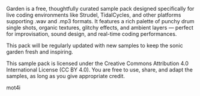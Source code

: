 Garden is a free, thoughtfully curated sample pack designed specifically for live coding environments like Strudel, TidalCycles, and other platforms supporting .wav and .mp3 formats.
It features a rich palette of punchy drum single shots, organic textures, glitchy effects, and ambient layers — perfect for improvisation, sound design, and real-time coding performances.

This pack will be regularly updated with new samples to keep the sonic garden fresh and inspiring.

This sample pack is licensed under the Creative Commons Attribution 4.0 International License (CC BY 4.0). You are free to use, share, and adapt the samples, as long as you give appropriate credit.

mot4i
